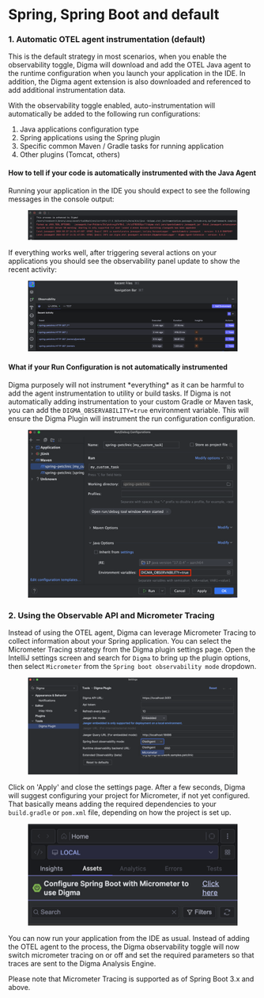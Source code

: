 # Spring, Spring Boot and default

### 1. Automatic OTEL agent instrumentation (default)&#x20;

This is the default strategy in most scenarios, when you enable the observability toggle, Digma will download and add the OTEL Java agent to the runtime configuration when you launch your application in the IDE. In addition,  the Digma agent extension is also downloaded and referenced to add additional instrumentation data.&#x20;

With the observability toggle enabled, auto-instrumentation will automatically be added to the following run configurations:

1. Java applications configuration type
2. Spring applications using the Spring plugin
3. Specific common Maven / Gradle tasks for running application
4. Other plugins (Tomcat, others)

#### How to tell if your code is automatically instrumented with the Java Agent

Running your application in the IDE you should expect to see the following messages in the console output:

<figure><img src="../../.gitbook/assets/image (7).png" alt=""><figcaption></figcaption></figure>

If everything works well, after triggering several actions on your applications you should see the observability panel update to show the recent activity:

<figure><img src="../../.gitbook/assets/image (11).png" alt=""><figcaption></figcaption></figure>

#### What if your Run Configuration is not automatically instrumented

Digma purposely will not instrument \*everything\* as it can be harmful to add the agent instrumentation to utility or build tasks. If Digma is not automatically adding instrumentation to your custom Gradle or Maven task, you can add the `DIGMA_OBSERVABILITY=true` environment variable. This will ensure the Digma Plugin will instrument the run configuration configuration.

<figure><img src="../../.gitbook/assets/image (12).png" alt=""><figcaption></figcaption></figure>

### 2. Using the Observable API and Micrometer Tracing

Instead of using the OTEL agent, Digma can leverage Micrometer Tracing to collect information about your Spring application. You can select the Micrometer Tracing strategy from the Digma plugin settings page.  Open the IntelliJ settings screen and search for `Digma` to bring up the plugin options, then select `Micrometer` from the `Spring boot observability mode` dropdown.

<figure><img src="../../.gitbook/assets/image (9).png" alt=""><figcaption></figcaption></figure>

Click on 'Apply' and close the settings page. After a few seconds, Digma will suggest configuring your project for Micrometer, if not yet configured. That basically means adding the required dependencies to your `build.gradle` or `pom.xml` file, depending on how the project is set up.

<figure><img src="../../.gitbook/assets/image (10).png" alt=""><figcaption></figcaption></figure>

You can now run your application from the IDE as usual. Instead of adding the OTEL agent to the process, the Digma observability toggle will now switch micrometer tracing on or off and set the required parameters so that traces are sent to the Digma Analysis Engine.&#x20;

Please note that Micrometer Tracing is supported as of Spring Boot 3.x and above.
